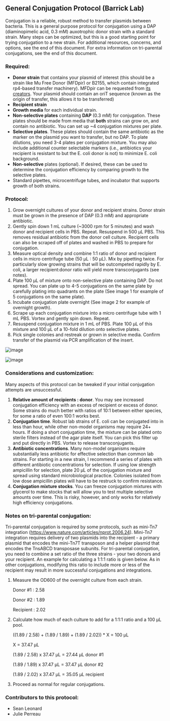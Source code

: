 ﻿## General Conjugation Protocol (Barrick Lab)

Conjugation is a reliable, robust method to transfer plasmids between bacteria. This is a general purpose protocol for conjugation using a DAP (diaminopimelic acid, 0.3 mM) auxotrophic donor strain with a standard strain. Many steps can be optimized, but this is a good starting point for trying conjugation to a new strain. For additional resources, concerns, and options, see the end of this document. For extra information on tri-parental conjugations, see the end of this document.

### Required:

- **Donor strain** that contains your plasmid of interest (this should be a strain like Mu Free Donor (MFDpir) or B2155, which contain integrated rp4-based transfer machinery). MFDpir can be requested from [its creators](https://research.pasteur.fr/en/tool/genetic-methods-and-tools/). Your plasmid should contain an oriT sequence (known as the origin of transfer, this allows it to be transferred)
- **Recipient strain**
- **Growth media** for each individual strain.
- **Non-selective plates** containing **DAP** (0.3 mM) for conjugation. These plates should be made from media that **both** strains can grow on, and contain no antibiotic. You can set up ~4 conjugation mixtures per plate.
- **Selective plates**. These plates should contain the same antibiotic as the marker on the plasmid you want to transfer, but no DAP. To plate dilutions, you need 3-4 plates per conjugation mixture. You may also include additional counter selectable markers (i.e., antibiotics your recipient is resistant to but the E. coli donor is not) to minimize E. coli background.
- **Non-selective** plates (optional). If desired, these can be used to determine the conjugation efficiency by comparing growth to the selective plates.
- Standard pipettes, microcentrifuge tubes, and incubator that supports growth of both strains.

### Protocol:

1. Grow overnight cultures of your donor and recipient strains. Donor strain must be grown in the presence of DAP (0.3 mM) and appropriate antibiotic.
1. Gently spin down 1 mL culture (~3000 rpm for 5 minutes) and wash donor and recipient cells in PBS. Repeat. Resuspend in 500 µL PBS. This removes residual antibiotic from the donor cell culture. Recipient cells can also be scraped off of plates and washed in PBS to prepare for conjugation.
1. Measure optical density and combine 1:1 ratio of donor and recipient cells in micro centrifuge tube (50 µL : 50 µL). Mix by pipetting twice. For particularly slow growing strains that will be outcompeted rapidly by E. coli, a larger recipient:donor ratio will yield more transconjugants (see notes).
1. Plate 100 µL of mixture onto non-selective plate containing DAP. Do not spread. You can plate up to 4-5 conjugations on the same plate by carefully plating into quadrants on the plate (See image 1 for example of 5 conjugations on the same plate).
1. Incubate conjugation plate overnight (See image 2 for example of overnight growth).
1. Scrape up each conjugation mixture into a micro centrifuge tube with 1 mL PBS. Vortex and gently spin down. Repeat.
1. Resuspend conjugation mixture in 1 mL of PBS. Plate 100 µL of this mixture and 100 µL of a 10-fold dilution onto selective plates.
1. Pick single colonies and restreak or grown in selective media. Confirm transfer of the plasmid via PCR amplification of the insert.

 ![image](https://github.com/jesshill/Onish_lab/assets/41451575/a10cab67-ccfc-487a-bb66-c1014bff8cac)

 ![image](https://github.com/jesshill/Onish_lab/assets/41451575/28ca8e93-959e-48fe-ac6f-19d8c9cedf9d)


### Considerations and customization:

Many aspects of this protocol can be tweaked if your initial conjugation attempts are unsuccessful.

1. **Relative amount of recipients : donor**. You may see increased conjugation efficiency with an excess of recipient or excess of donor. Some strains do much better with ratios of 10:1 between either species, for some a ratio of even 100:1 works best.
1. **Conjugation time**. Robust lab strains of E. coli can be conjugated into in less than hour, while other non-model organisms may require 24+ hours. If doing a short conjugation time, the mixture can be plated onto sterile filters instead of the agar plate itself. You can pick this filter up and put directly in PBS. Vortex to release transconjugants.
1. **Antibiotic concentrations**. Many non-model organisms require substantially less antibiotic for effective selection than common lab strains. For starting in a new strain, I recommend a series of plates with different antibiotic concentrations for selection. If using low strength ampicillin for selection, plate 20 µL of the conjugation mixture and spread using standard microbiological practice. Colonies isolated from low dose ampicillin plates will have to be restruck to confirm resistance.
1. **Conjugation mixture stocks**. You can freeze conjugation mixtures with glycerol to make stocks that will allow you to test multiple selective amounts over time. This is risky, however, and only works for relatively high efficiency conjugations.

### Notes on tri-parental conjugation:
Tri-parental conjugation is required by some protocols, such as mini-Tn7 integration (<https://www.nature.com/articles/nprot.2006.24>). Mini-Tn7 integration requires delivery of two plasmids into the recipient - a primary plasmid that encodes the mini-Tn7T transposon and a helper plasmid that encodes the TnsABCD transposase subunits. For tri-parental conjugation, you need to combine a set ratio of the three strains - your two donors and your recipient. An example for calculating a 1:1:1 ratio is given below. As in other conjugations, modifying this ratio to include more or less of the recipient may result in more successful conjugations and integrations.

1. Measure the OD600 of the overnight culture from each strain.

   Donor #1 : 2.58

   Donor #2 : 1.89

   Recipient : 2.02
   
1. Calculate how much of each culture to add for a 1:1:1 ratio and a 100 µL pool.

   ((1.89 / 2.58) + (1.89 / 1.89) + (1.89 / 2.02)) * X = 100 µL

   X = 37.47 µL

   (1.89 / 2.58) x 37.47 µL = 27.44 µL donor #1

   (1.89 / 1.89) x 37.47 µL = 37.47 µL donor #2

   (1.89 / 2.02) x 37.47 µL = 35.05 µL recipient
   
1. Proceed as normal for regular conjugations.

### Contributors to this protocol:
- Sean Leonard
- Julie Perreau
